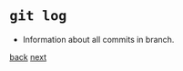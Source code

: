 # `git log`

- Information about all commits in branch.

[back](06-00-git-commit.md) [next](08-00-branches.md)
